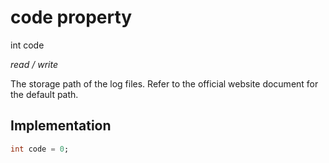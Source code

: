 


# code property







int code
  
_<span class="feature">read / write</span>_



<p>The storage path of the log files. Refer to the official website document for the default path.</p>



## Implementation

```dart
int code = 0;
```







